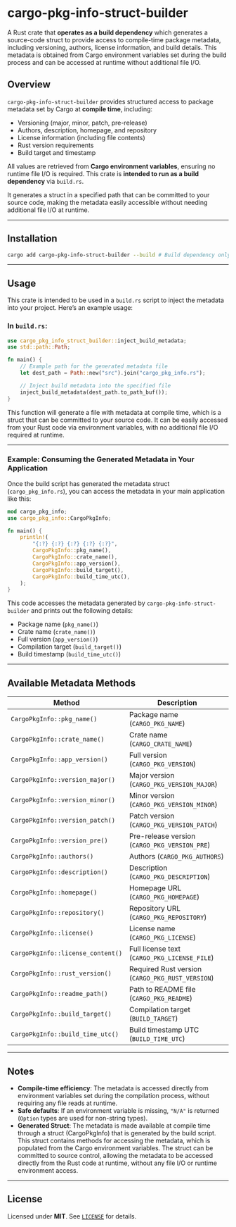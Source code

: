 # cargo-pkg-info-struct-builder

A Rust crate that **operates as a build dependency** which generates a source-code struct to provide access to compile-time package metadata, including versioning, authors, license information, and build details. This metadata is obtained from Cargo environment variables set during the build process and can be accessed at runtime without additional file I/O.

## Overview

`cargo-pkg-info-struct-builder` provides structured access to package metadata set by Cargo at **compile time**, including:  
- Versioning (major, minor, patch, pre-release)  
- Authors, description, homepage, and repository  
- License information (including file contents)  
- Rust version requirements  
- Build target and timestamp  

All values are retrieved from **Cargo environment variables**, ensuring no runtime file I/O is required. This crate is **intended to run as a build dependency** via `build.rs`.

It generates a struct in a specified path that can be committed to your source code, making the metadata easily accessible without needing additional file I/O at runtime.

---

## Installation

```bash
cargo add cargo-pkg-info-struct-builder --build # Build dependency only
```

---

## Usage

This crate is intended to be used in a `build.rs` script to inject the metadata into your project. Here’s an example usage:

### In `build.rs`:
```rust
use cargo_pkg_info_struct_builder::inject_build_metadata;
use std::path::Path;

fn main() {
    // Example path for the generated metadata file
    let dest_path = Path::new("src").join("cargo_pkg_info.rs");

    // Inject build metadata into the specified file
    inject_build_metadata(dest_path.to_path_buf());
}
```

This function will generate a file with metadata at compile time, which is a struct that can be committed to your source code. It can be easily accessed from your Rust code via environment variables, with no additional file I/O required at runtime.

---

### Example: Consuming the Generated Metadata in Your Application

Once the build script has generated the metadata struct (`cargo_pkg_info.rs`), you can access the metadata in your main application like this:

```rust
mod cargo_pkg_info;
use cargo_pkg_info::CargoPkgInfo;

fn main() {
    println!(
        "{:?} {:?} {:?} {:?} {:?}",
        CargoPkgInfo::pkg_name(),
        CargoPkgInfo::crate_name(),
        CargoPkgInfo::app_version(),
        CargoPkgInfo::build_target(),
        CargoPkgInfo::build_time_utc(),
    );
}
```

This code accesses the metadata generated by `cargo-pkg-info-struct-builder` and prints out the following details:
- Package name (`pkg_name()`)
- Crate name (`crate_name()`)
- Full version (`app_version()`)
- Compilation target (`build_target()`)
- Build timestamp (`build_time_utc()`)

---

## Available Metadata Methods

| **Method**                           | **Description**                                      |
|--------------------------------------|------------------------------------------------------|
| `CargoPkgInfo::pkg_name()`           | Package name (`CARGO_PKG_NAME`)                      |
| `CargoPkgInfo::crate_name()`         | Crate name (`CARGO_CRATE_NAME`)                      |
| `CargoPkgInfo::app_version()`        | Full version (`CARGO_PKG_VERSION`)                   | 
| `CargoPkgInfo::version_major()`      | Major version (`CARGO_PKG_VERSION_MAJOR`)            |
| `CargoPkgInfo::version_minor()`      | Minor version (`CARGO_PKG_VERSION_MINOR`)            |
| `CargoPkgInfo::version_patch()`      | Patch version (`CARGO_PKG_VERSION_PATCH`)            |
| `CargoPkgInfo::version_pre()`        | Pre-release version (`CARGO_PKG_VERSION_PRE`)        |
| `CargoPkgInfo::authors()`            | Authors (`CARGO_PKG_AUTHORS`)                        |
| `CargoPkgInfo::description()`        | Description (`CARGO_PKG_DESCRIPTION`)                |
| `CargoPkgInfo::homepage()`           | Homepage URL (`CARGO_PKG_HOMEPAGE`)                  |
| `CargoPkgInfo::repository()`         | Repository URL (`CARGO_PKG_REPOSITORY`)              |
| `CargoPkgInfo::license()`            | License name (`CARGO_PKG_LICENSE`)                   |
| `CargoPkgInfo::license_content()`    | Full license text (`CARGO_PKG_LICENSE_FILE`)         |
| `CargoPkgInfo::rust_version()`       | Required Rust version (`CARGO_PKG_RUST_VERSION`)     |
| `CargoPkgInfo::readme_path()`        | Path to README file (`CARGO_PKG_README`)             |
| `CargoPkgInfo::build_target()`       | Compilation target (`BUILD_TARGET`)                  |
| `CargoPkgInfo::build_time_utc()`     | Build timestamp UTC (`BUILD_TIME_UTC`)               |


---

## Notes

- **Compile-time efficiency**: The metadata is accessed directly from environment variables set during the compilation process, without requiring any file reads at runtime.
- **Safe defaults**: If an environment variable is missing, `"N/A"` is returned (`Option` types are used for non-string types).
- **Generated Struct**: The metadata is made available at compile time through a struct (CargoPkgInfo) that is generated by the build script. This struct contains methods for accessing the metadata, which is populated from the Cargo environment variables. The struct can be committed to source control, allowing the metadata to be accessed directly from the Rust code at runtime, without any file I/O or runtime environment access.

---

## License

Licensed under **MIT**. See [`LICENSE`](./LICENSE) for details.

